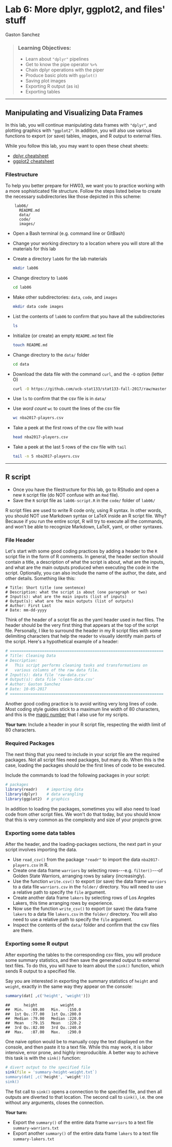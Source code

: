 Lab 6: More dplyr, ggplot2, and files' stuff
================
Gaston Sanchez

> ### Learning Objectives:
>
> -   Learn about `"dplyr"` pipelines
> -   Get to know the pipe operator `%>%`
> -   Chain dplyr operations with the piper
> -   Produce basic plots with `ggplot()`
> -   Saving plot images
> -   Exporting R output (as is)
> -   Exporting tables

------------------------------------------------------------------------

Manipulating and Visualizing Data Frames
----------------------------------------

In this lab, you will continue manipulating data frames with `"dplyr"`, and plotting graphics with `"ggplot2"`. In addition, you will also use various functions to export (or save) tables, images, and R output to external files.

While you follow this lab, you may want to open these cheat sheets:

-   [dplyr cheatsheet](../cheat-sheets/data-transformation-cheatsheet.pdf)
-   [ggplot2 cheatsheet](../cheat-sheets/ggplot2-cheatsheet-2.1.pdf)

### Filestructure

To help you better prepare for HW03, we want you to practice working with a more sophisticated file structure. Follow the steps listed below to create the necessary subdirectories like those depicted in this scheme:

        lab06/
          README.md
          data/
          code/
          images/

-   Open a Bash terminal (e.g. command line or GitBash)
-   Change your working directory to a location where you will store all the materials for this lab
-   Create a directory `lab06` for the lab materials

    ``` bash
    mkdir lab06
    ```

-   Change directory to `lab06`

    ``` bash
    cd lab06
    ```

-   Make other subdirectories: `data`, `code`, and `images`

    ``` bash
    mkdir data code images
    ```

-   List the contents of `lab06` to confirm that you have all the subdirectories

    ``` bash
    ls
    ```

-   Initialize (or create) an empty `README.md` text file

    ``` bash
    touch README.md
    ```

-   Change directory to the `data/` folder

    ``` bash
    cd data
    ```

-   Download the data file with the command `curl`, and the `-O` option (letter O)

    ``` bash
    curl -O https://github.com/ucb-stat133/stat133-fall-2017/raw/master/data/nba2017-players.csv
    ```

-   Use `ls` to confirm that the csv file is in `data/`
-   Use *word count* `wc` to count the lines of the csv file

    ``` bash
    wc nba2017-players.csv
    ```

-   Take a peek at the first rows of the csv file with `head`

    ``` bash
    head nba2017-players.csv
    ```

-   Take a peek at the last 5 rows of the csv file with `tail`

    ``` bash
    tail -n 5 nba2017-players.csv
    ```

------------------------------------------------------------------------

R script
--------

-   Once you have the filestructure for this lab, go to RStudio and open a new `R` script file (do NOT confuse with an `Rmd` file).
-   Save the `R` script file as `lab06-script.R` in the `code/` folder of `lab06/`

R script files are used to write R code only, using R syntax. In other words, you should NOT use Markdown syntax or LaTeX inside an R script file. Why? Because if you run the entire script, R will try to execute all the commands, and won't be able to recognize Markdown, LaTeX, yaml, or other syntaxes.

### File Header

Let's start with some good coding practices by adding a header to the `R` script file in the form of R comments. In general, the header section should contain a title, a description of what the script is about, what are the inputs, and what are the main outputs produced when executing the code in the script. Optionally, you can also include the name of the author, the date, and other details. Something like this:

    # Title: Short title (one sentence)
    # Description: what the script is about (one paragraph or two)
    # Input(s): what are the main inputs (list of inputs)
    # Output(s): what are the main outputs (list of outputs)
    # Author: First Last
    # Date: mm-dd-yyyy

Think of the header of a script file as the yaml header used in `Rmd` files. The header should be the very first thing that appears at the top of the script file. Personally, I like to surround the header in my R script files with some delimiting characters that help the reader to visually identify main parts of the script. Here's a hypothetical example of a header:

``` r
# ===================================================================
# Title: Cleaning Data
# Description:
#   This script performs cleaning tasks and transformations on 
#   various columns of the raw data file.
# Input(s): data file 'raw-data.csv'
# Output(s): data file 'clean-data.csv'
# Author: Gaston Sanchez
# Date: 10-05-2017
# ===================================================================
```

Another good coding practice is to avoid writing very long lines of code. Most coding style guides stick to a maximum line width of 80 characters, and this is the [magic number](https://softwareengineering.stackexchange.com/questions/148677/why-is-80-characters-the-standard-limit-for-code-width) that I also use for my scripts.

**Your turn**: Include a header in your R script file, respecting the width limit of 80 characters.

### Required Packages

The next thing that you need to include in your script file are the required packages. Not all script files need packages, but many do. When this is the case, loading the packages should be the first lines of code to be executed.

Include the commands to load the following packages in your script:

``` r
# packages
library(readr)    # importing data
library(dplyr)    # data wrangling
library(ggplot2)  # graphics
```

In addition to loading the packages, sometimes you will also need to load code from other script files. We won't do that today, but you should know that this is very common as the complexity and size of your projects grow.

### Exporting some data tables

After the header, and the loading-packages sections, the next part in your script involves importing the data.

-   Use `read_csv()` from the package `"readr"` to import the data `nba2017-players.csv` in R.
-   Create one data frame `warriors` by selecting rows---e.g. `filter()`---of Golden State Warriors, arranging rows by salary (increasingly).
-   Use the function `write.csv()` to export (or save) the data frame `warriors` to a data file `warriors.csv` in the `folder/` directory. You will need to use a relative path to specify the `file` argument.
-   Create another data frame `lakers` by selecting rows of Los Angeles Lakers, this time arranging rows by experience.
-   Now use the function `write_csv()` to export (or save) the data frame `lakers` to a data file `lakers.csv` in the `folder/` directory. You will also need to use a relative path to specify the `file` argument.
-   Inspect the contents of the `data/` folder and confirm that the csv files are there.

### Exporting some R output

After exporting the tables to the corresponding csv files, you will produce some summary statistics, and then save the generated output to external text files. To do this, you will have to learn about the `sink()` function, which sends R output to a specified file.

Say you are interested in exporting the summary statistics of `height` and `weight`, exactly in the same way they appear on the console:

``` r
summary(dat[ ,c('height', 'weight')])
```

    ##      height          weight     
    ##  Min.   :69.00   Min.   :150.0  
    ##  1st Qu.:77.00   1st Qu.:200.0  
    ##  Median :79.00   Median :220.0  
    ##  Mean   :79.15   Mean   :220.2  
    ##  3rd Qu.:82.00   3rd Qu.:240.0  
    ##  Max.   :87.00   Max.   :290.0

One naive option would be to manually copy the text displayed on the console, and then paste it to a text file. While this may work, it is labor intensive, error prone, and highly irreproducible. A better way to achieve this task is with the `sink()` function:

``` r
# divert output to the specified file
sink(file = 'summary-height-weight.txt`)
summary(dat[ ,c('height', 'weight')])
sink()
```

The fist call to `sink()` opens a connection to the specified file, and then all outputs are diverted to that location. The second call to `sink()`, i.e. the one without any arguments, closes the connection.

**Your turn:**

-   Export the `summary()` of the entire data frame `warriors` to a text file `summary-warriors.txt`
-   Export another `summary()` of the entire data frame `lakers` to a text file `summary-lakers.txt`
